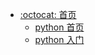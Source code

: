 - [:octocat: 首页](/README.md)
  - [python 首页](md/python/README.md)
  - [python 入门](md/python/tutorial.md)
